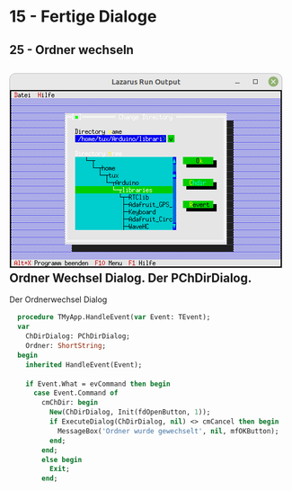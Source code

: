 # 15 - Fertige Dialoge
## 25 - Ordner wechseln

![image.png](image.png)
Ordner Wechsel Dialog.
Der <b>PChDirDialog</b>.
---
Der Ordnerwechsel Dialog

```pascal
  procedure TMyApp.HandleEvent(var Event: TEvent);
  var
    ChDirDialog: PChDirDialog;
    Ordner: ShortString;
  begin
    inherited HandleEvent(Event);

    if Event.What = evCommand then begin
      case Event.Command of
        cmChDir: begin
          New(ChDirDialog, Init(fdOpenButton, 1));
          if ExecuteDialog(ChDirDialog, nil) <> cmCancel then begin
            MessageBox('Ordner wurde gewechselt', nil, mfOKButton);
          end;
        end;
        else begin
          Exit;
        end;
```


